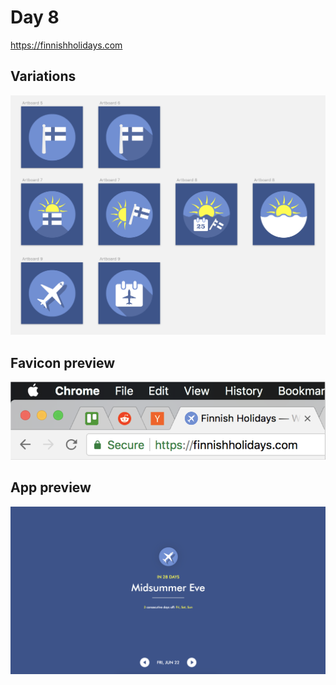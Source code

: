 # Day 8

https://finnishholidays.com

## Variations

<img src="images/finnish-holidays-2.png" />

## Favicon preview

<img src="images/finnish-holidays-favicon.png">

## App preview

<img src="images/finnish-holidays-app.png">
